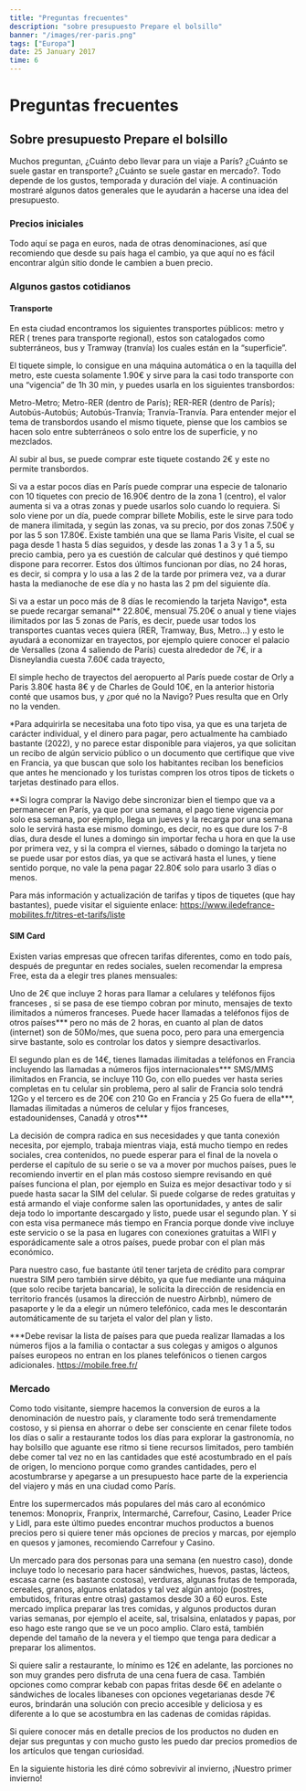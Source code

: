 ```yaml
---
title: "Preguntas frecuentes"
description: "sobre presupuesto Prepare el bolsillo"
banner: "/images/rer-paris.png"
tags: ["Europa"]
date: 25 January 2017
time: 6
---
```



# Preguntas frecuentes
## Sobre presupuesto Prepare el bolsillo

Muchos preguntan, ¿Cuánto debo llevar para un viaje a París?  ¿Cuánto se suele gastar en transporte?  ¿Cuánto se suele gastar en mercado?.
Todo depende de los gustos, temporada y duración del viaje. A continuación mostraré algunos datos generales que le ayudarán a hacerse una idea del presupuesto.

### Precios iniciales

Todo aquí se paga en euros, nada de otras denominaciones, así que recomiendo que desde su país haga el cambio, ya que aquí no es fácil encontrar algún sitio donde le cambien a buen precio.

### Algunos gastos cotidianos

#### Transporte

En esta ciudad encontramos los siguientes transportes públicos: metro y RER ( trenes para transporte regional), estos son catalogados como subterráneos, bus y Tramway (tranvía) los cuales están en la “superficie”.

El tiquete simple, lo consigue en una máquina automática o en la taquilla del metro, este cuesta solamente 1.90€ y sirve para la casi todo transporte con una  “vigencia” de  1h 30 min, y puedes usarla en los siguientes transbordos: 

Metro-Metro; Metro-RER (dentro de París); RER-RER (dentro de París); Autobús-Autobús;  Autobús-Tranvía; Tranvía-Tranvía. Para entender mejor el tema de transbordos usando el mismo tiquete, piense que los cambios se hacen solo entre subterráneos o solo entre los de superficie, y no mezclados.

Al subir al bus, se puede comprar este tiquete costando 2€ y este no permite transbordos.

Si va a estar pocos días en París puede comprar una especie de talonario con 10 tiquetes con precio de 16.90€ dentro de la zona 1 (centro), el valor aumenta si va a otras zonas y puede usarlos solo cuando lo requiera. Si solo viene por un día, puede comprar billete Mobilis, este le sirve para todo de manera ilimitada, y según las zonas, va su precio, por dos zonas 7.50€ y por las 5 son 17.80€. Existe también una que se llama Paris Visite, el cual se paga desde 1 hasta 5 días seguidos, y desde las zonas 1 a 3 y 1 a 5, su precio cambia, pero ya es cuestión de calcular qué destinos y qué tiempo dispone para recorrer. Estos dos últimos funcionan por días, no 24 horas, es decir, si compra y lo usa a las 2 de la tarde por primera vez, va a durar hasta la medianoche de ese día y no hasta las 2 pm del siguiente día.

Si va a estar un poco más de 8 días le recomiendo la tarjeta Navigo*, esta se puede recargar semanal** 22.80€, mensual 75.20€ o anual y tiene viajes ilimitados por las 5 zonas de París, es decir, puede usar todos los transportes cuantas veces quiera  (RER, Tramway, Bus, Metro…) y esto le ayudará a economizar en trayectos, por ejemplo quiere conocer el palacio de Versalles (zona 4 saliendo de París) cuesta alrededor de 7€, ir a Disneylandia cuesta 7.60€ cada trayecto, 

El simple hecho de trayectos del aeropuerto al París puede costar de Orly a Paris 3.80€ hasta 8€ y de Charles de Gould 10€, en la anterior historia conté que usamos bus, y ¿por qué no la Navigo? Pues resulta que en Orly no la venden.

*Para adquirirla se necesitaba una foto tipo visa, ya que es una tarjeta de carácter individual, y el dinero para pagar,  pero actualmente ha cambiado bastante (2022), y no parece estar disponible para viajeros, ya que solicitan un recibo de algún servicio público o un documento que certifique que vive en Francia, ya que buscan que solo los habitantes reciban los beneficios que antes he mencionado y los turistas compren los otros tipos de tickets o tarjetas destinado para ellos.

**Si logra comprar la Navigo debe sincronizar bien el tiempo que va a permanecer en París, ya que por una semana, el pago tiene vigencia por solo esa semana, por ejemplo, llega un jueves y la recarga por una semana solo le servirá hasta ese mismo domingo, es decir, no es que dure los 7-8 días, dura desde el lunes a domingo sin importar fecha u hora en que la use por primera vez, y si la compra el viernes, sábado o domingo la tarjeta no se puede usar por estos días, ya que se activará hasta el lunes, y tiene sentido porque, no vale la pena pagar 22.80€ solo para usarlo 3 días o menos.

Para más información y actualización de tarifas y tipos de tiquetes (que hay bastantes), puede visitar el siguiente enlace: https://www.iledefrance-mobilites.fr/titres-et-tarifs/liste

#### SIM Card

Existen varias empresas que ofrecen tarifas diferentes, como en todo país, después de preguntar en redes sociales, suelen recomendar la empresa Free, esta da a elegir tres planes mensuales:

Uno de 2€ que incluye 2 horas para llamar a celulares y teléfonos fijos franceses , si se pasa de ese tiempo cobran por minuto, mensajes de texto  ilimitados a números franceses. Puede hacer llamadas a teléfonos fijos de otros países*** pero no más de 2 horas, en cuanto al plan de datos (internet) son de 50Mo/mes, que suena poco, pero para una emergencia sirve bastante, solo es controlar los datos y siempre desactivarlos.

El segundo plan es de 14€, tienes llamadas ilimitadas a teléfonos en Francia incluyendo las llamadas a números fijos internacionales*** SMS/MMS ilimitados en Francia, se incluye 110 Go, con ello puedes ver hasta series completas en tu celular sin problema, pero al salir de Francia solo tendrá 12Go y el tercero es de 20€ con 210 Go en Francia y 25 Go fuera de ella***, llamadas ilimitadas a números de celular y fijos franceses, estadounidenses, Canadá y otros***

La decisión de compra radica en sus necesidades y que tanta conexión necesita, por ejemplo, trabaja mientras viaja, está mucho tiempo en redes sociales, crea contenidos, no puede esperar para el final de la novela o perderse el capítulo de su serie o se va a mover por muchos países, pues le recomiendo invertir en el plan más costoso siempre revisando en qué países funciona el plan, por ejemplo en Suiza es mejor desactivar todo y si puede hasta sacar la SIM del celular. Si puede colgarse de redes gratuitas y está armando el viaje conforme salen las oportunidades, y antes de salir deja todo lo importante descargado y listo, puede usar el segundo plan. Y si con esta visa permanece más tiempo en Francia porque donde vive incluye este servicio o se la pasa en lugares con conexiones gratuitas a WIFI  y esporádicamente sale a otros países, puede probar con el plan más económico.

Para nuestro caso, fue bastante útil tener tarjeta de crédito para comprar nuestra SIM pero también sirve débito, ya que fue mediante una máquina (que solo recibe tarjeta bancaria), le solicita la dirección de residencia en territorio francés (usamos la dirección de nuestro Airbnb), número de pasaporte y le da a elegir un número telefónico, cada mes le descontarán automáticamente de su tarjeta el valor del plan y listo.

***Debe revisar la lista de países para que pueda realizar llamadas a los números fijos a la familia o contactar a sus colegas y amigos o algunos países europeos no entran en los planes telefónicos o tienen cargos adicionales. https://mobile.free.fr/

### Mercado

Como todo visitante, siempre hacemos la conversion de euros a la denominación de nuestro país, y claramente todo será tremendamente costoso, y si piensa en ahorrar o debe ser consciente en cenar filete todos los días o salir a restaurante todos los días para explorar la gastronomía, no hay bolsillo que aguante ese ritmo si tiene recursos limitados, pero también debe comer tal vez no en las cantidades que esté acostumbrado en el país de origen, lo menciono porque como grandes cantidades, pero el acostumbrarse y apegarse a un presupuesto hace parte de la experiencia del viajero y más en una ciudad como París. 

Entre los supermercados más populares del más caro al económico tenemos: Monoprix, Franprix, Intermarché, Carrefour, Casino, Leader Price y Lidl, para este último puedes encontrar muchos productos a buenos precios pero si quiere tener más opciones de precios y marcas, por ejemplo en quesos y jamones, recomiendo Carrefour y Casino.

Un mercado para dos personas para una semana (en nuestro caso), donde incluye todo lo necesario para hacer sándwiches, huevos, pastas, lácteos, escasa carne (es bastante costosa),  verduras, algunas frutas de temporada, cereales, granos, algunos enlatados y tal vez algún antojo (postres, embutidos, frituras entre otras) gastamos desde 30 a 60 euros. Este mercado implica preparar las tres comidas, y algunos productos duran varias semanas, por ejemplo el aceite, sal, trisalsina, enlatados y papas, por eso hago este rango que se ve un poco amplio. Claro está, también depende del tamaño de la nevera y el tiempo que tenga para dedicar a preparar los alimentos.

Si quiere salir a restaurante, lo mínimo es 12€ en adelante, las porciones no son muy grandes pero disfruta de una cena fuera de casa. También opciones como comprar kebab con papas fritas desde 6€ en adelante o sándwiches de locales libaneses con opciones vegetarianas desde 7€ euros, brindarán una solución con precio accesible y deliciosa y es diferente a lo que se acostumbra en las cadenas de comidas rápidas.

Si quiere conocer más en detalle precios de los productos no duden en dejar sus preguntas y con mucho gusto les puedo dar precios promedios de los artículos que tengan curiosidad.


En la siguiente historia les diré cómo sobrevivir al invierno, ¡Nuestro primer invierno!
